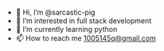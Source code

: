 - 👋 Hi, I’m @sarcastic-pig
- 👀 I’m interested in full stack development
- 🌱 I’m currently learning python
- 📫 How to reach me 1005145q@gmail.com

<!---
sarcastic-pig/sarcastic-pig is a ✨ special ✨ repository because its `README.md` (this file) appears on your GitHub profile.
You can click the Preview link to take a look at your changes.
--->
